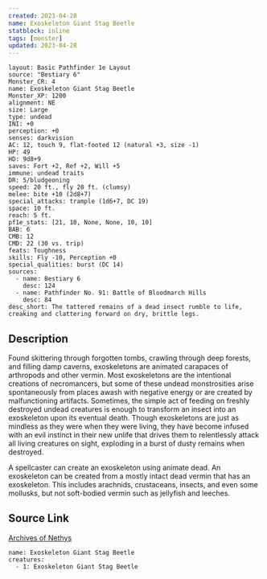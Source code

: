 ```yaml
---
created: 2023-04-28
name: Exoskeleton Giant Stag Beetle
statblock: inline
tags: [monster]
updated: 2023-04-28
---
```

```statblock
layout: Basic Pathfinder 1e Layout
source: "Bestiary 6"
Monster_CR: 4
name: Exoskeleton Giant Stag Beetle
Monster_XP: 1200
alignment: NE
size: Large
type: undead
INI: +0
perception: +0
senses: darkvision
AC: 12, touch 9, flat-footed 12 (natural +3, size -1)
HP: 49
HD: 9d8+9
saves: Fort +2, Ref +2, Will +5
immune: undead traits
DR: 5/bludgeoning
speed: 20 ft., fly 20 ft. (clumsy)
melee: bite +10 (2d8+7)
special_attacks: trample (1d6+7, DC 19)
space: 10 ft.
reach: 5 ft.
pf1e_stats: [21, 10, None, None, 10, 10]
BAB: 6
CMB: 12
CMD: 22 (30 vs. trip)
feats: Toughness
skills: Fly -10, Perception +0
special_qualities: burst (DC 14)
sources:
  - name: Bestiary 6
    desc: 124
  - name: Pathfinder No. 91: Battle of Bloodmarch Hills
    desc: 84
desc_short: The tattered remains of a dead insect rumble to life, creaking and clattering forward on dry, brittle legs.
```
## Description
Found skittering through forgotten tombs, crawling through deep forests, and filling damp caverns, exoskeletons are animated carapaces of arthropods and other vermin. Most exoskeletons are the intentional creations of necromancers, but some of these undead monstrosities arise spontaneously from places awash with negative energy or are created by malfunctioning artifacts. Sometimes, the simple act of feeding on freshly destroyed undead creatures is enough to transform an insect into an exoskeleton upon its eventual death. Though exoskeletons are just as mindless as they were when they were living, they have become infused with an evil instinct in their new unlife that drives them to relentlessly attack all living creatures on sight, exploding in a burst of dusty remains when destroyed. 

A spellcaster can create an exoskeleton using animate dead. An exoskeleton can be created from a mostly intact dead vermin that has an exoskeleton. This includes arachnids, crustaceans, insects, and even some mollusks, but not soft-bodied vermin such as jellyfish and leeches.
## Source Link
[Archives of Nethys](https://aonprd.com/MonsterDisplay.aspx?ItemName=Exoskeleton%20Giant%20Stag%20Beetle)
```encounter-table
name: Exoskeleton Giant Stag Beetle
creatures:
  - 1: Exoskeleton Giant Stag Beetle
```
